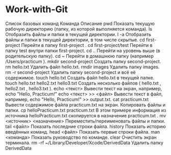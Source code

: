 # Work-with-Git
Список базовых команд
Команда Описание
pwd Показать текущую рабочую директорию
(папку, из которой выполняется
команда).
ls Отобразить файлы и папки в текущей
директории.
l -a Отобразить файлы и папки в текущей
директории, в том числе скрытые.
cd first-project Перейти в папку first-project .
cd first-project/test Перейти в папку test внутри папки
first-project.
cd .. Перейти на уровень выше (в
родительскую папку).
cd ~ Перейти в домашнюю папку (например
/Users/practicum ).
mkdir second-project Создать папку second-project.
rm hello.txt Удалить файл hello.txt.
rmdir images Удалить папку images.
rm -r second-project Удалить папку second-project и всё её
содержимое.
touch hello.txt Создать файл hello.txt в текущей
папке.
touch hello.txt hello2.txt hello3.txt Создать несколько файлов ( hello.txt ,
hello2.txt , hello3.txt ).
echo <текст> Вывести текст на экран, например, echo
"Hello, Practicum!"
echo <текст> >> <файл>
Вывести текст в файл, например, echo
"Hello, Practicum!" >> output.txt.
cat practicum.txt Вывести содержимое файла
practicum.txt на экран.
Копировать файлы и папки.
cp helloPracticum.txt practicum.txt
В этом примере информация из
источника
helloPracticum.txt скопируется в
назначение practicum.txt .
mv <источник> <назначение> Переместить/переименовать файлы и
папки.
tail <файл> Показать последние строки файла.
history Показать историю введённых команд.
head <файл> Показать первые строки файла.
man <команда> Показать руководство по команде.
clear Очистить экран терминала.
rm -rf
~/Library/Developer/Xcode/DerivedData
Удалить папку DerivedData
